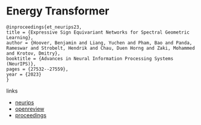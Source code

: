 # Energy Transformer

```
@inproceedings{et_neurips23,
title = {Expressive Sign Equivariant Networks for Spectral Geometric Learning},
author = {Hoover, Benjamin and Liang, Yuchen and Pham, Bao and Panda, Rameswar and Strobelt, Hendrik and Chau, Duen Horng and Zaki, Mohammed and Krotov, Dmitry},
booktitle = {Advances in Neural Information Processing Systems (NeurIPS)},
pages = {27532--27559},
year = {2023}
}
```

links
- [neurips](https://nips.cc/Conferences/2023/Schedule?showEvent=71901)
- [openreview](https://openreview.net/forum?id=TNw5KrKppB)
- [proceedings](https://papers.nips.cc/paper_files/paper/2023/hash/57a9b97477b67936298489e3c1417b0a-Abstract-Conference.html)
